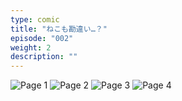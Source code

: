 ```yaml
---
type: comic
title: "ねこも勘違い…？"
episode: "002"
weight: 2
description: ""
---
```


![Page 1](cut-1.png)
![Page 2](cut-2.png)
![Page 3](cut-3.png)
![Page 4](cut-4.png)
